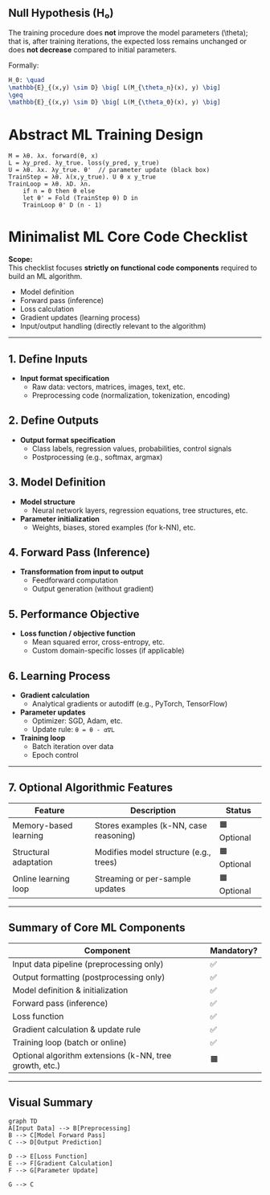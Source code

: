 ## Null Hypothesis (H₀)

The training procedure does **not** improve the model parameters \(\theta\); that is, after training iterations, the expected loss remains unchanged or does **not decrease** compared to initial parameters.

Formally:

```latex
H_0: \quad
\mathbb{E}_{(x,y) \sim D} \big[ L(M_{\theta_n}(x), y) \big]
\geq
\mathbb{E}_{(x,y) \sim D} \big[ L(M_{\theta_0}(x), y) \big]
```

# Abstract ML Training Design

```text
M = λθ. λx. forward(θ, x)
L = λy_pred. λy_true. loss(y_pred, y_true)
U = λθ. λx. λy_true. θ'  // parameter update (black box)
TrainStep = λθ. λ(x,y_true). U θ x y_true
TrainLoop = λθ. λD. λn.
    if n = 0 then θ else
    let θ' = Fold (TrainStep θ) D in
    TrainLoop θ' D (n - 1)
```

# Minimalist ML Core Code Checklist

**Scope:**  
This checklist focuses **strictly on functional code components** required to build an ML algorithm.

- Model definition  
- Forward pass (inference)  
- Loss calculation  
- Gradient updates (learning process)  
- Input/output handling (directly relevant to the algorithm)

---

## 1. Define Inputs

- **Input format specification**  
  - Raw data: vectors, matrices, images, text, etc.
  - Preprocessing code (normalization, tokenization, encoding)

## 2. Define Outputs

- **Output format specification**  
  - Class labels, regression values, probabilities, control signals
  - Postprocessing (e.g., softmax, argmax)

## 3. Model Definition

- **Model structure**  
  - Neural network layers, regression equations, tree structures, etc.
- **Parameter initialization**  
  - Weights, biases, stored examples (for k-NN), etc.

## 4. Forward Pass (Inference)

- **Transformation from input to output**  
  - Feedforward computation
  - Output generation (without gradient)

## 5. Performance Objective

- **Loss function / objective function**  
  - Mean squared error, cross-entropy, etc.
  - Custom domain-specific losses (if applicable)

## 6. Learning Process

- **Gradient calculation**  
  - Analytical gradients or autodiff (e.g., PyTorch, TensorFlow)
- **Parameter updates**  
  - Optimizer: SGD, Adam, etc.
  - Update rule: `θ = θ - α∇L`
- **Training loop**  
  - Batch iteration over data
  - Epoch control

---

## 7. Optional Algorithmic Features

| Feature               | Description                              | Status   |
|----------------------|------------------------------------------|----------|
| Memory-based learning | Stores examples (k-NN, case reasoning)   | 🟧 Optional |
| Structural adaptation | Modifies model structure (e.g., trees)   | 🟧 Optional |
| Online learning loop  | Streaming or per-sample updates          | 🟧 Optional |

---

## Summary of Core ML Components

| Component                        | Mandatory? |
|---------------------------------|------------|
| Input data pipeline (preprocessing only) | ✅ |
| Output formatting (postprocessing only)   | ✅ |
| Model definition & initialization        | ✅ |
| Forward pass (inference)                 | ✅ |
| Loss function                            | ✅ |
| Gradient calculation & update rule      | ✅ |
| Training loop (batch or online)          | ✅ |
| Optional algorithm extensions (k-NN, tree growth, etc.) | 🟧 |

---

## Visual Summary

```mermaid
graph TD
A[Input Data] --> B[Preprocessing]
B --> C[Model Forward Pass]
C --> D[Output Prediction]

D --> E[Loss Function]
E --> F[Gradient Calculation]
F --> G[Parameter Update]

G --> C
